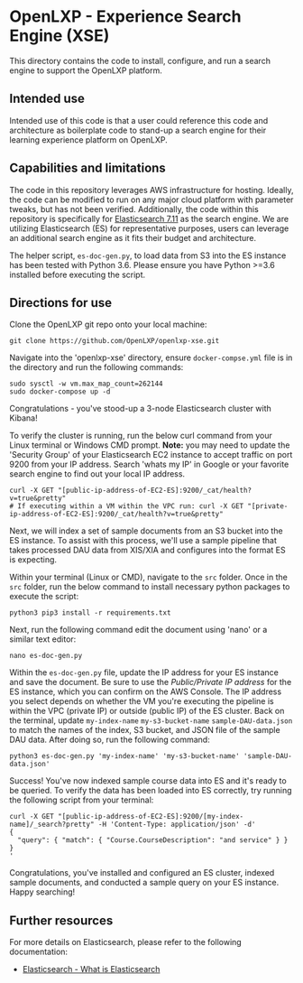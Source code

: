 # OpenLXP - Experience Search Engine (XSE)

This directory contains the code to install, configure, and run a search engine to support the OpenLXP platform.

## Intended use

Intended use of this code is that a user could reference this code and architecture as boilerplate code to stand-up a search engine for their learning experience platform on OpenLXP.

## Capabilities and limitations

The code in this repository leverages AWS infrastructure for hosting. Ideally, the code can be modified to run on any major cloud platform with parameter tweaks, but has not been verified. Additionally, the code within this repository is specifically for [Elasticsearch 7.11](https://www.elastic.co/guide/en/elasticsearch/reference/7.11/getting-started.html) as the search engine. We are utilizing Elasticsearch (ES) for representative purposes, users can leverage an additional search engine as it fits their budget and architecture.

The helper script, `es-doc-gen.py`, to load data from S3 into the ES instance has been tested with Python 3.6. Please ensure you have Python >=3.6 installed before executing the script.

## Directions for use

Clone the OpenLXP git repo onto your local machine:
```console
git clone https://github.com/OpenLXP/openlxp-xse.git
```

Navigate into the 'openlxp-xse' directory, ensure `docker-compse.yml` file is in the directory and run the following commands:
```console
sudo sysctl -w vm.max_map_count=262144
sudo docker-compose up -d
```
Congratulations - you've stood-up a 3-node Elasticsearch cluster with Kibana!

To verify the cluster is running, run the below curl command from your Linux terminal or Windows CMD prompt.
**Note:** you may need to update the 'Security Group' of your Elasticsearch EC2 instance to accept traffic on port 9200 from your IP address. Search 'whats my IP' in Google or your favorite search engine to find out your local IP address.
```console
curl -X GET "[public-ip-address-of-EC2-ES]:9200/_cat/health?v=true&pretty"
# If executing within a VM within the VPC run: curl -X GET "[private-ip-address-of-EC2-ES]:9200/_cat/health?v=true&pretty"
```

Next, we will index a set of sample documents from an S3 bucket into the ES instance. To assist with this process, we'll use a sample pipeline that takes processed DAU data from XIS/XIA and configures into the format ES is expecting.

Within your terminal (Linux or CMD), navigate to the `src` folder. Once in the `src` folder, run the below command to install necessary python packages to execute the script:
```console
python3 pip3 install -r requirements.txt
```

Next, run the following command edit the document using 'nano' or a similar text editor:
```console
nano es-doc-gen.py
```

Within the `es-doc-gen.py` file, update the IP address for your ES instance and save the document. Be sure to use the *Public/Private IP address* for the ES instance, which you can confirm on the AWS Console. The IP address you select depends on whether the VM you're executing the pipeline is within the VPC (private IP) or outside (public IP) of the ES cluster.
Back on the terminal, update `my-index-name` `my-s3-bucket-name` `sample-DAU-data.json` to match the names of the index, S3 bucket, and JSON file of the sample DAU data. After doing so, run the following command:
```console
python3 es-doc-gen.py 'my-index-name' 'my-s3-bucket-name' 'sample-DAU-data.json'
```

Success! You've now indexed sample course data into ES and it's ready to be queried. To verify the data has been loaded into ES correctly, try running the following script from your terminal:
```console
curl -X GET "[public-ip-address-of-EC2-ES]:9200/[my-index-name]/_search?pretty" -H 'Content-Type: application/json' -d'
{
  "query": { "match": { "Course.CourseDescription": "and service" } }
}
'
```

Congratulations, you've installed and configured an ES cluster, indexed sample documents, and conducted a sample query on your ES instance. Happy searching!
## Further resources

For more details on Elasticsearch, please refer to the following documentation:
* [Elasticsearch - What is Elasticsearch](https://www.elastic.co/guide/en/elasticsearch/reference/7.11/elasticsearch-intro.html)
